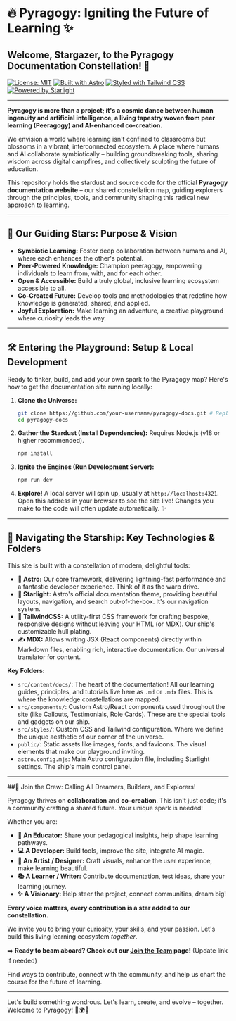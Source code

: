 # 🔥 Pyragogy: Igniting the Future of Learning ✨

## Welcome, Stargazer, to the Pyragogy Documentation Constellation! 🌌

[![License: MIT](https://img.shields.io/badge/License-MIT-yellow.svg)](https://opensource.org/licenses/MIT) <!-- Or choose your preferred license -->
[![Built with Astro](https://astro.build/badge.svg)](https://astro.build)
[![Styled with Tailwind CSS](https://img.shields.io/badge/Styled_with-Tailwind_CSS-38B2AC?logo=tailwind-css&logoColor=white)](https://tailwindcss.com)
[![Powered by Starlight](https://img.shields.io/badge/Powered_by-Starlight-blueviolet)](https://starlight.astro.build/)

---

**Pyragogy is more than a project; it's a cosmic dance between human ingenuity and artificial intelligence, a living tapestry woven from peer learning (Peeragogy) and AI-enhanced co-creation.**

We envision a world where learning isn't confined to classrooms but blossoms in a vibrant, interconnected ecosystem. A place where humans and AI collaborate symbiotically – building groundbreaking tools, sharing wisdom across digital campfires, and collectively sculpting the future of education.

This repository holds the stardust and source code for the official **Pyragogy documentation website** – our shared constellation map, guiding explorers through the principles, tools, and community shaping this radical new approach to learning.

---

## 🚀 Our Guiding Stars: Purpose & Vision

*   **Symbiotic Learning:** Foster deep collaboration between humans and AI, where each enhances the other's potential.
*   **Peer-Powered Knowledge:** Champion peeragogy, empowering individuals to learn from, with, and for each other.
*   **Open & Accessible:** Build a truly global, inclusive learning ecosystem accessible to all.
*   **Co-Created Future:** Develop tools and methodologies that redefine how knowledge is generated, shared, and applied.
*   **Joyful Exploration:** Make learning an adventure, a creative playground where curiosity leads the way.

---

## 🛠️ Entering the Playground: Setup & Local Development

Ready to tinker, build, and add your own spark to the Pyragogy map? Here's how to get the documentation site running locally:

1.  **Clone the Universe:**
    ```bash
    git clone https://github.com/your-username/pyragogy-docs.git # Replace with your actual repo URL
    cd pyragogy-docs
    ```

2.  **Gather the Stardust (Install Dependencies):**
    Requires Node.js (v18 or higher recommended).
    ```bash
    npm install
    ```

3.  **Ignite the Engines (Run Development Server):**
    ```bash
    npm run dev
    ```

4.  **Explore!**
    A local server will spin up, usually at `http://localhost:4321`. Open this address in your browser to see the site live! Changes you make to the code will often update automatically. ✨

---

## 🧭 Navigating the Starship: Key Technologies & Folders

This site is built with a constellation of modern, delightful tools:

*   **🚀 Astro:** Our core framework, delivering lightning-fast performance and a fantastic developer experience. Think of it as the warp drive.
*   **🌟 Starlight:** Astro's official documentation theme, providing beautiful layouts, navigation, and search out-of-the-box. It's our navigation system.
*   **🎨 TailwindCSS:** A utility-first CSS framework for crafting bespoke, responsive designs without leaving your HTML (or MDX). Our ship's customizable hull plating.
*   **✍️ MDX:** Allows writing JSX (React components) directly within Markdown files, enabling rich, interactive documentation. Our universal translator for content.

**Key Folders:**

*   `src/content/docs/`: The heart of the documentation! All our learning guides, principles, and tutorials live here as `.md` or `.mdx` files. This is where the knowledge constellations are mapped.
*   `src/components/`: Custom Astro/React components used throughout the site (like Callouts, Testimonials, Role Cards). These are the special tools and gadgets on our ship.
*   `src/styles/`: Custom CSS and Tailwind configuration. Where we define the unique aesthetic of our corner of the universe.
*   `public/`: Static assets like images, fonts, and favicons. The visual elements that make our playground inviting.
*   `astro.config.mjs`: Main Astro configuration file, including Starlight settings. The ship's main control panel.

---

##💖 Join the Crew: Calling All Dreamers, Builders, and Explorers!

Pyragogy thrives on **collaboration** and **co-creation**. This isn't just code; it's a community crafting a shared future. Your unique spark is needed!

Whether you are:

*   **🍎 An Educator:** Share your pedagogical insights, help shape learning pathways.
*   **💻 A Developer:** Build tools, improve the site, integrate AI magic.
*   **🎨 An Artist / Designer:** Craft visuals, enhance the user experience, make learning beautiful.
*   **📚 A Learner / Writer:** Contribute documentation, test ideas, share your learning journey.
*   **✨ A Visionary:** Help steer the project, connect communities, dream big!

**Every voice matters, every contribution is a star added to our constellation.**

We invite you to bring your curiosity, your skills, and your passion. Let's build this living learning ecosystem *together*.

➡️ **Ready to beam aboard? Check out our [Join the Team](./src/content/docs/community/join-the-team.mdx) page!** (Update link if needed)

Find ways to contribute, connect with the community, and help us chart the course for the future of learning.

---

Let's build something wondrous. Let's learn, create, and evolve – together. Welcome to Pyragogy! 🚀🌍💡